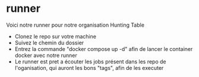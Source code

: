 # runner

Voici notre runner pour notre organisation Hunting Table

- Clonez le repo sur votre machine
- Suivez le chemin du dossier
- Entrez la commande "docker compose up -d" afin de lancer le container docker avec notre runner
- Le runner est pret a écouter les jobs présent dans les repo de l'oganisation, qui auront les bons "tags", afin de les executer
